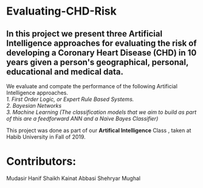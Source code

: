 # Evaluating-CHD-Risk

## In this project we present three Artificial Intelligence approaches for evaluating the risk of developing a Coronary Heart Disease (CHD) in 10 years given a person's geographical, personal, educational and medical data. </br>

We evaluate and compate the performance of the following Artificial Intelligence approaches. </br>
*1. First Order Logic, or Expert Rule Based Systems. </br>
2. Bayesian Networks </br>
3. Machine Learning (The classification models that we aim to build as part of this are a feedforward ANN and a Naive Bayes Classifier)* </br>


This project was done as part of our  **Artifical Intelligence** Class , taken at Habib University in Fall of 2019.


# Contributors:
Mudasir Hanif Shaikh
Kainat Abbasi
Shehryar Mughal
